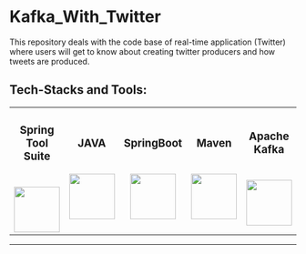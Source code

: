 # Kafka_With_Twitter
This repository deals with the code base of real-time application (Twitter) where users will get to know about creating twitter producers and how tweets are produced.
<h2>Tech-Stacks and Tools:</h2>
<table width = 100%>
<tbody>
<tr align="top">
<td width="20%" align="center">
<h3 dir="auto"><span>Spring Tool Suite</span><br><br></h3>
<a><img src="https://spring.io/img/projects/spring-tool.svg" height = "80" width = "80"></a>
</td>
<td width="20%" align="center">
<h3 dir="auto"><span>JAVA</span><br><br></h3>
<a><img src="https://cdn-icons-png.flaticon.com/512/5968/5968282.png" height = "80" width = "80"></a>
</td>
<td width="20%" align="center">
<h3 dir="auto"><span>SpringBoot</span><br><br></h3>
<a><img src="https://res.cloudinary.com/startup-grind/image/upload/c_fill,dpr_2.0,f_auto,g_center,q_auto:good/v1/gcs/platform-data-dsc/events/spring-boot-1_5zDxm9B.jpg" height = "80" width = "80"></a>
</td>
<td width="20%" align="center">
<h3 dir="auto"><span>Maven</span><br><br></h3>
<a><img src="https://w7.pngwing.com/pngs/130/892/png-transparent-apache-tomcat-apache-http-server-web-server-java-servlet-javaserver-pages-others-miscellaneous-text-logo-thumbnail.png" height = "80" width = "80"></a>
</td>
<td width="20%" align="center">
<h3 dir="auto"><span>Apache Kafka</span><br><br></h3>
<a><img src="https://assets.confluent.io/m/674be3c67bab5343/webimage-icon-kafka-light-SVG" height = "80" width = "80"></a>
</td>
</tr>
</td>
</tr>
</tbody>
</table>

<hr>
